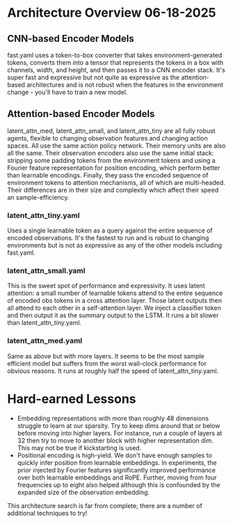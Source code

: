 # Architecture Overview 06-18-2025
## CNN-based Encoder Models
fast.yaml uses a token-to-box converter that takes environment-generated tokens, converts them into a tensor that
represents the tokens in a box with channels, width, and height, and then passes it to a CNN encoder stack. It's
super fast and expressive but not quite as expressive as the attention-based architectures and is not robust when
the features in the environment change - you'll have to train a new model.

## Attention-based Encoder Models
latent_attn_med, latent_attn_small, and latent_attn_tiny are all fully robust agents, flexible to changing
observation features and changing action spaces. All use the same action policy network. Their memory units are also
all the same. Their observation encoders also use the same initial stack: stripping some padding tokens from the
environment tokens and using a Fourier feature representation for position encoding, which perform better than
learnable encodings. Finally, they pass the encoded sequence of environment tokens to attention mechanisms, all of
which are multi-headed.
Their differences are in their size and complextiy which affect their speed an sample-efficiency.

### latent_attn_tiny.yaml
Uses a single learnable token as a query against the entire sequence of encoded observations. It's the fastest to run
and is robust to changing environments but is not as expressive as any of the other models including fast.yaml.

### latent_attn_small.yaml
This is the sweet spot of performance and expressivity. It uses latent attention: a small number of learnable tokens
attend to the entire sequence of encoded obs tokens in a cross attention layer. Those latent outputs then all attend
to each other in a self-attention layer. We inject a classifier token and then output it as the summary output to
the LSTM. It runs a bit slower than latent_attn_tiny.yaml.

### latent_attn_med.yaml
Same as above but with more layers. It seems to be the most sample efficient model but suffers from the worst
wall-clock performance for obvious reasons. It runs at roughly half the speed of latent_attn_tiny.yaml.

# Hard-earned Lessons
- Embedding representations with more than roughly 48 dimensions struggle to learn at our sparsity. Try to keep dims
around that or below before moving into higher layers. For instance, run a couple of layers at 32 then try to move to
another block with higher representation dim. This may not be true if kickstarting is used.
- Positional encoding is high-yield. We don't have enough samples to quickly infer position from learnable
embeddings. In experiments, the prior injected by Fourier features significantly improved performance over both
learnable embeddings and RoPE. Further, moving from four frequencies up to eight also helped although this is
confounded by the expanded size of the observation embedding.

This architecture search is far from complete; there are a number of additional techniques to try!

